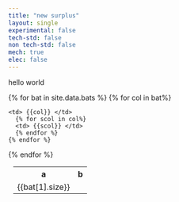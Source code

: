 ```yaml
---
title: "new surplus"
layout: single
experimental: false
tech-std: false
non tech-std: false
mech: true
elec: false
---
```


hello world  

<table style = "margin-left:10px">
  <tr>
    <th> a </th>
    <th> b </th>
  </tr>
  {% for bat in site.data.bats %}
  <td> {{bat[1].size}}</td>
  <tr>
    {% for col in bat%}
    
    <td> {{col}} </td>
      {% for scol in col%}
      <td> {{scol}} </td>
      {% endfor %}
    {% endfor %}
  </tr>
  {% endfor %}
</table>
